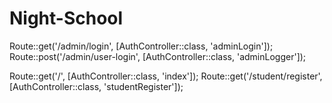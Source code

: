 # Night-School
Route::get('/admin/login', [AuthController::class, 'adminLogin']);
Route::post('/admin/user-login', [AuthController::class, 'adminLogger']);

Route::get('/', [AuthController::class, 'index']);
Route::get('/student/register', [AuthController::class, 'studentRegister']);
